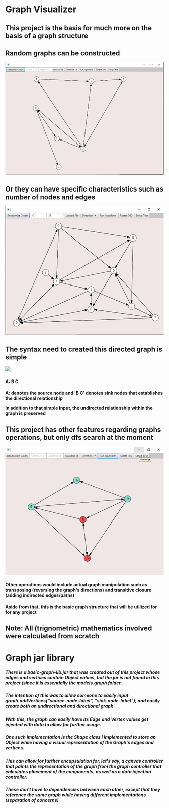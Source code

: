 <h1>Graph Visualizer</h1>
<h2>This project is the basis for much more on the basis of a graph structure</h3>

<h2>Random graphs can be constructed</h2>
<img src="images/random-graph.png">

<h2>Or they can have specific characteristics such as number of nodes and edges</h2>
<img src="images/random-graph-custom-inputs.png">

<h2>The syntax need to created this directed graph is simple</h2>
<img src="basic-inputs.png">

<h4>A: B C<h4>
<p>A: denotes the source node and 'B C' denotes sink nodes that establishes the directional relationship</p>
<p>In addition to that simple input, the undirected relationship within the graph is preserved</p>

<h2>This project has other features regarding graphs operations, but only dfs search at the moment</h3>
<img src="images/dfs-searching-algorithm.png">
<h4>Other operations would include actual graph manipulation such as transposing (reversing the graph's directions) and transitive closure (adding indirected edges/paths)</h4>

<h4>Aside from that, this is the basic graph structure that will be utilized for for any project</h4>
<h2>Note: All (trignometric) mathematics involved were calculated from scratch<h2>

<h1>Graph jar library</h2>
<h5>There is a basic-graph-lib.jar that was created out of this project whose edges and vertices contain Object values, but the jar is not found in this project (since it is essentially the models.graph folder.</h5>
<h5>The intention of this was to allow someone to easily input graph.addVertices("source-node-label", "sink-node-label"); and easily create both an undirectional and directional graph.</h5>
<h5>With this, the graph can easily have its Edge and Vertex values get injected with data to allow for further usage.<h5>
<h5>One such implementation is the Shape class I implemented to store an Object while having a visual representation of the Graph's edges and vertices.</h5>
<h5>This can allow for further encapsulation for, let's say, a canvas controller that paints the representation of the graph from the graph controller that calculates placement of the components, as well as a data injection controller.</h5>
<h5>These don't have to dependencies between each other, except that they reference the same graph while having different implementations (separation of concerns)</h5>
